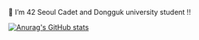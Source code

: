 🌱  I’m 42 Seoul Cadet and Dongguk university student !!
<!--
**fairyroad/fairyroad** is a ✨ _special_ ✨ repository because its `README.md` (this file) appears on your GitHub profile.

Here are some ideas to get you started:


- 👯 I’m looking to collaborate on ...
- 🤔 I’m looking for help with ...
- 💬 Ask me about ...
- 📫 How to reach me: ...
- 😄 Pronouns: ...
- ⚡ Fun fact: ... 
-->
[![Anurag's GitHub stats](https://github-readme-stats.vercel.app/api?username=fairyroad&show_icons=true&theme=radical)](https://github.com/anuraghazra/github-readme-stats)
